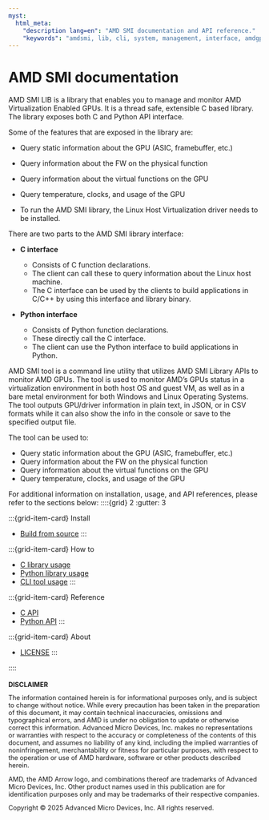 ```yaml
---
myst:
  html_meta:
    "description lang=en": "AMD SMI documentation and API reference."
    "keywords": "amdsmi, lib, cli, system, management, interface, amdgpu, admin, sys"
---
```


# AMD SMI documentation

AMD SMI LIB is a library that enables you to manage and monitor AMD Virtualization Enabled GPUs. It is a thread safe, extensible C based library. The library exposes both C and Python API interface.

Some of the features that are exposed in the library are:

- Query static information about the GPU (ASIC, framebuffer, etc.)
- Query information about the FW on the physical function
- Query information about the virtual functions on the GPU
- Query temperature, clocks, and usage of the GPU

- To run the AMD SMI library, the Linux Host Virtualization driver needs to be installed.

There are two parts to the AMD SMI library interface:

* **C interface**
  - Consists of C function declarations.
  - The client can call these to query information about the Linux host machine.
  - The C interface can be used by the clients to build applications in C/C++ by using this interface and library binary.

* **Python interface**
  - Consists of Python function declarations.
  - These directly call the C interface.
  - The client can use the Python interface to build applications in Python.

AMD SMI tool is a command line utility that utilizes AMD SMI Library APIs to monitor AMD GPUs. The tool is used to monitor AMD’s GPUs status in a virtualization environment in both host OS and guest VM, as well as in a bare metal environment for both Windows and Linux Operating Systems. The tool outputs GPU/driver information in plain text, in JSON, or in CSV formats while it can also show the info in the console or save to the specified output file.

The tool can be used to:

- Query static information about the GPU (ASIC, framebuffer, etc.)
- Query information about the FW on the physical function
- Query information about the virtual functions on the GPU
- Query temperature, clocks, and usage of the GPU

For additional information on installation, usage, and API references, please refer to the sections below:
::::{grid} 2
:gutter: 3

:::{grid-item-card} Install
* [Build from source](install/build.md)
:::

:::{grid-item-card} How to
* [C library usage](how_to/amdsmi_c_lib.md)
* [Python library usage](how_to/amdsmi_py_lib.md)
* [CLI tool usage](how_to/amdsmi_cli_tool.md)
:::

:::{grid-item-card} Reference
* <a href="doxygen/html/index.html">C API</a>
* [Python API](reference/amdsmi_py_api.md)
:::

:::{grid-item-card} About
* [LICENSE](license.md)
:::


::::

<style>
#disclaimer {
    font-size: 0.8rem;
}
</style>

## DISCLAIMER
<div id="disclaimer">
The information contained herein is for informational purposes only, and is
subject to change without notice. While every precaution has been taken in the
preparation of this document, it may contain technical inaccuracies, omissions
and typographical errors, and AMD is under no obligation to update or otherwise
correct this information. Advanced Micro Devices, Inc. makes no representations
or warranties with respect to the accuracy or completeness of the contents of
this document, and assumes no liability of any kind, including the implied
warranties of noninfringement, merchantability or fitness for particular
purposes, with respect to the operation or use of AMD hardware, software or
other products described herein.

AMD, the AMD Arrow logo, and combinations thereof are trademarks of Advanced
Micro Devices, Inc. Other product names used in this publication are for
identification purposes only and may be trademarks of their respective
companies.

Copyright &copy; 2025 Advanced Micro Devices, Inc. All rights reserved.
</div>